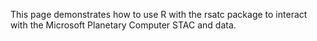 This page demonstrates how to use R with the rsatc package to interact with the Microsoft Planetary Computer STAC and data.

